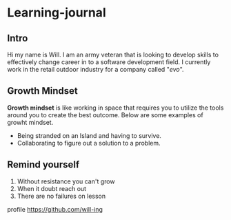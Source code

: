 # Learning-journal

## Intro

Hi my name is Will. I am an army veteran that is looking to develop skills to effectively change career in to a software development field. I currently work in the retail outdoor industry for a company called "*evo*". 

## Growth Mindset

**Growth mindset** is like working in space that requires you to utilize the tools around you to create the best outcome. Below are some examples of growht mindset.

* Being stranded on an Island and having to survive.
* Collaborating to figure out a solution to a problem.

## Remind yourself
1. Without resistance you can't grow
1. When it doubt reach out
1. There are no failures on lesson

profile
https://github.com/will-ing
